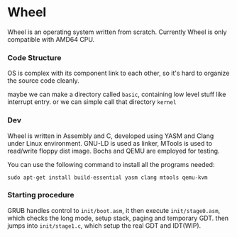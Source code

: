 Wheel
=====

Wheel is an operating system written from scratch. Currently Wheel is only compatible with AMD64 CPU.

### Code Structure

OS is complex with its component link to each other, so it's hard to organize the source code cleanly.

maybe we can make a directory called `basic`, containing low level stuff like interrupt entry. or we can simple call that directory `kernel`

### Dev

Wheel is written in Assembly and C, developed using YASM and Clang under Linux environment. GNU-LD is used as linker, MTools is used to read/write floppy dist image. Bochs and QEMU are employed for testing.

You can use the following command to install all the programs needed:

~~~
sudo apt-get install build-essential yasm clang mtools qemu-kvm
~~~

### Starting procedure

GRUB handles control to `init/boot.asm`, it then execute `init/stage0.asm`, which checks the long mode, setup stack, paging and temporary GDT. then jumps into `init/stage1.c`, which setup the real GDT and IDT(WIP).